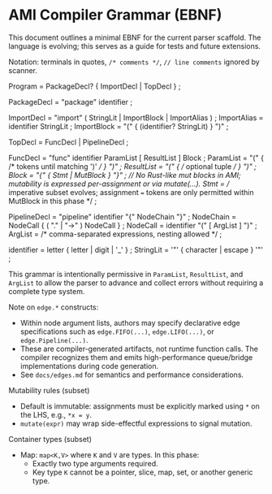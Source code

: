 # AMI Compiler Grammar (EBNF)

This document outlines a minimal EBNF for the current parser scaffold. The language is evolving; this serves as a
guide for tests and future extensions.

Notation: terminals in quotes, `/* comments */`, `// line comments` ignored by scanner.

Program = PackageDecl? { ImportDecl | TopDecl } ;

PackageDecl = "package" identifier ;

ImportDecl = "import" ( StringLit | ImportBlock | ImportAlias ) ;
ImportAlias = identifier StringLit ;
ImportBlock = "(" { (identifier? StringLit) } ")" ;

TopDecl = FuncDecl | PipelineDecl ;

FuncDecl = "func" identifier ParamList [ ResultList ] Block ;
ParamList = "(" { /* tokens until matching ')' */ } ")" ;
ResultList = "(" { /* optional tuple */ } ")" ;
Block = "{" { Stmt | MutBlock } "}" ;
// No Rust-like mut blocks in AMI; mutability is expressed per-assignment or via mutate(...).
Stmt = /* imperative subset evolves; assignment `=` tokens are only permitted within MutBlock in this phase */ ;

PipelineDecl = "pipeline" identifier "{" NodeChain "}" ;
NodeChain = NodeCall { ( "." | "->" ) NodeCall } ;
NodeCall = identifier "(" [ ArgList ] ")" ;
ArgList = /* comma-separated expressions, nesting allowed */ ;

identifier = letter { letter | digit | '_' } ;
StringLit = '"' { character | escape } '"' ;

This grammar is intentionally permissive in `ParamList`, `ResultList`, and `ArgList` to allow the parser to advance and
collect errors without requiring a complete type system.

Note on `edge.*` constructs:
- Within node argument lists, authors may specify declarative edge specifications such as `edge.FIFO(...)`, `edge.LIFO(...)`, or `edge.Pipeline(...)`.
- These are compiler-generated artifacts, not runtime function calls. The compiler recognizes them and emits high-performance queue/bridge implementations during code generation.
- See `docs/edges.md` for semantics and performance considerations.

Mutability rules (subset)
- Default is immutable: assignments must be explicitly marked using `*` on the LHS, e.g., `*x = y`.
- `mutate(expr)` may wrap side-effectful expressions to signal mutation.

Container types (subset)
- Map: `map<K,V>` where `K` and `V` are types. In this phase:
  - Exactly two type arguments required.
  - Key type `K` cannot be a pointer, slice, map, set, or another generic type.
